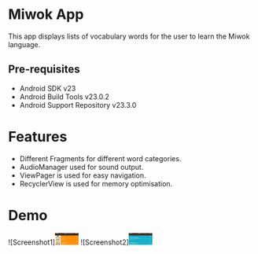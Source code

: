 Miwok App
===================================

This app displays lists of vocabulary words for the user to learn the Miwok language.


Pre-requisites
--------------

- Android SDK v23
- Android Build Tools v23.0.2
- Android Support Repository v23.3.0

# Features
- Different Fragments for different word categories.
- AudioManager used for sound output.
- ViewPager is used for easy navigation.
- RecyclerView is used for memory optimisation.

# Demo
![Screenshot1]<img src="https://github.com/dextroxd/Miwok/blob/master/1.jpeg?raw=true" height="24" width="48">
![Screenshot2]<img src="https://github.com/dextroxd/Miwok/blob/master/2.jpeg?raw=true" height="24" width="48">

